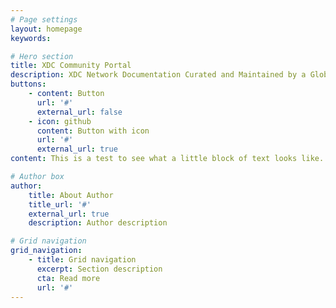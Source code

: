 ```yaml
---
# Page settings
layout: homepage
keywords:

# Hero section
title: XDC Community Portal
description: XDC Network Documentation Curated and Maintained by a Global Developer Community
buttons:
    - content: Button
      url: '#'
      external_url: false
    - icon: github
      content: Button with icon
      url: '#'
      external_url: true
content: This is a test to see what a little block of text looks like.  I would like to add a navigation bar but I have no idea how.

# Author box
author:
    title: About Author
    title_url: '#'
    external_url: true
    description: Author description

# Grid navigation
grid_navigation:
    - title: Grid navigation
      excerpt: Section description
      cta: Read more
      url: '#'
---
```

